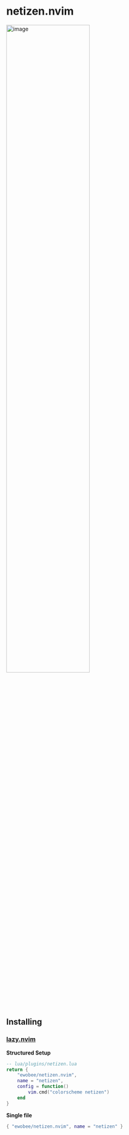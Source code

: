 # netizen.nvim
<img width=66% height=66% alt="image" src="https://github.com/user-attachments/assets/de5ede16-6da5-448f-9bef-83aae06953e8" />


## Installing
### [lazy.nvim](https://lazy.folke.io/installation)
**Structured Setup**

```lua
-- lua/plugins/netizen.lua
return {
	"ewobee/netizen.nvim",
	name = "netizen",
	config = function()
		vim.cmd("colorscheme netizen")
	end
}
```
**Single file**

```lua
{ "ewobee/netizen.nvim", name = "netizen" }
```

